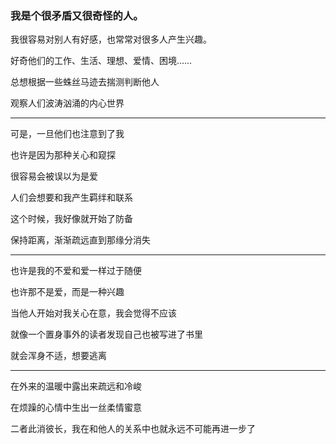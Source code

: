 ### 我是个很矛盾又很奇怪的人。

我很容易对别人有好感，也常常对很多人产生兴趣。

好奇他们的工作、生活、理想、爱情、困境……

总想根据一些蛛丝马迹去揣测判断他人

观察人们波涛汹涌的内心世界


---


可是，一旦他们也注意到了我

也许是因为那种关心和窥探

很容易会被误以为是爱

人们会想要和我产生羁绊和联系

这个时候，我好像就开始了防备

保持距离，渐渐疏远直到那缘分消失


---


也许是我的不爱和爱一样过于随便

也许那不是爱，而是一种兴趣

当他人开始对我关心在意，我会觉得不应该

就像一个置身事外的读者发现自己也被写进了书里

就会浑身不适，想要逃离


---


在外来的温暖中露出来疏远和冷峻


在烦躁的心情中生出一丝柔情蜜意


二者此消彼长，我在和他人的关系中也就永远不可能再进一步了
